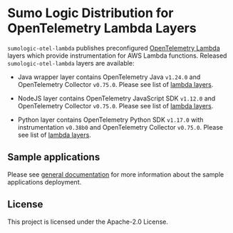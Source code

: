 # Sumo Logic Distribution for OpenTelemetry Lambda Layers

`sumologic-otel-lambda` publishes preconfigured [OpenTelemetry Lambda](https://github.com/open-telemetry/opentelemetry-lambda) layers which provide instrumentation for AWS Lambda functions.
Released `sumologic-otel-lambda` layers are available:

- Java wrapper layer contains OpenTelemetry Java `v1.24.0` and OpenTelemetry Collector `v0.75.0`. Please see list of [lambda layers](./java/README.md).

- NodeJS layer contains OpenTelemetry JavaScript SDK `v1.12.0` and OpenTelemetry Collector `v0.75.0`. Please see list of [lambda layers](https://github.com/SumoLogic-Labs/sumo-opentelemetry-lambda/tree/release-nodejs-v1.12.0).

- Python layer contains OpenTelemetry Python SDK `v1.17.0` with instrumentation `v0.38b0` and OpenTelemetry Collector `v0.75.0`. Please see list of [lambda layers](./python/README.md).

## Sample applications

Please see [general documentation](./docs/sample_applications.md) for more information about the sample applications deployment.

## License

This project is licensed under the Apache-2.0 License.
